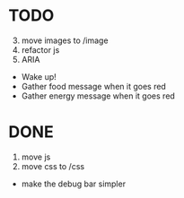 # TODO

3. move images to /image
4. refactor js
5. ARIA
- Wake up!
- Gather food message when it goes red
- Gather energy message when it goes red

# DONE

1. move js
2. move css to /css
- make the debug bar simpler
